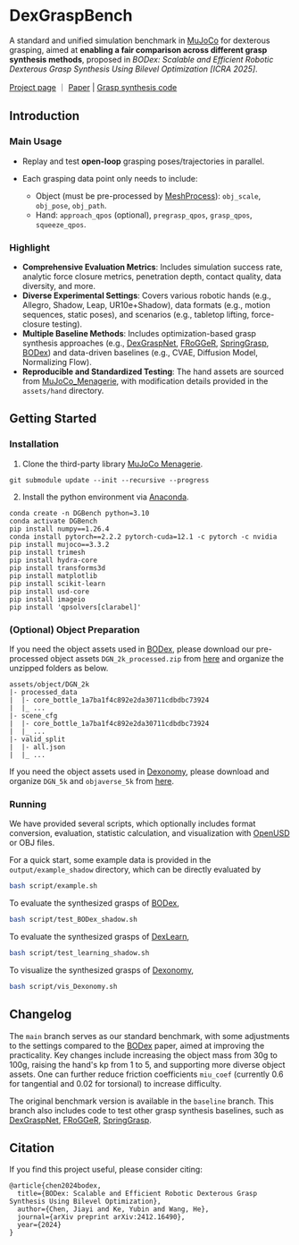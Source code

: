 # DexGraspBench

A standard and unified simulation benchmark in [MuJoCo](https://github.com/google-deepmind/mujoco/) for dexterous grasping, aimed at **enabling a fair comparison across different grasp synthesis methods**, proposed in *BODex: Scalable and Efficient Robotic Dexterous Grasp Synthesis Using Bilevel Optimization [ICRA 2025]*.

[Project page](https://pku-epic.github.io/BODex/) ｜ [Paper](https://arxiv.org/abs/2412.16490) | [Grasp synthesis code](https://github.com/JYChen18/BODex)

## Introduction

### Main Usage
- Replay and test **open-loop** grasping poses/trajectories in parallel.

- Each grasping data point only needs to include:
  - Object (must be pre-processed by [MeshProcess](https://github.com/JYChen18/MeshProcess)): `obj_scale`, `obj_pose`, `obj_path`.
  - Hand: `approach_qpos` (optional), `pregrasp_qpos`, `grasp_qpos`, `squeeze_qpos`.

### Highlight

- **Comprehensive Evaluation Metrics**: Includes simulation success rate, analytic force closure metrics, penetration depth, contact quality, data diversity, and more.
- **Diverse Experimental Settings**: Covers various robotic hands (e.g., Allegro, Shadow, Leap, UR10e+Shadow), data formats (e.g., motion sequences, static poses), and scenarios (e.g., tabletop lifting, force-closure testing).
- **Multiple Baseline Methods**: Includes optimization-based grasp synthesis approaches (e.g., [DexGraspNet](https://github.com/PKU-EPIC/DexGraspNet), [FRoGGeR](https://github.com/alberthli/frogger), [SpringGrasp](https://github.com/Stanford-TML/SpringGrasp_release), [BODex](https://pku-epic.github.io/BODex/)) and data-driven baselines (e.g., CVAE, Diffusion Model, Normalizing Flow).
- **Reproducible and Standardized Testing**: The hand assets are sourced from [MuJoCo_Menagerie](https://github.com/google-deepmind/mujoco_menagerie), with modification details provided in the `assets/hand` directory. 

## Getting Started

### Installation
1. Clone the third-party library [MuJoCo Menagerie](https://github.com/google-deepmind/mujoco_menagerie).
```
git submodule update --init --recursive --progress
```
2. Install the python environment via [Anaconda](https://www.anaconda.com/). 
```
conda create -n DGBench python=3.10 
conda activate DGBench
pip install numpy==1.26.4
conda install pytorch==2.2.2 pytorch-cuda=12.1 -c pytorch -c nvidia 
pip install mujoco==3.3.2
pip install trimesh
pip install hydra-core
pip install transforms3d
pip install matplotlib
pip install scikit-learn
pip install usd-core
pip install imageio
pip install 'qpsolvers[clarabel]'
```

### (Optional) Object Preparation
If you need the object assets used in [BODex](https://pku-epic.github.io/BODex/), please download our pre-processed object assets `DGN_2k_processed.zip` from [here](https://huggingface.co/datasets/JiayiChenPKU/BODex) and organize the unzipped folders as below. 
```
assets/object/DGN_2k
|- processed_data
|  |- core_bottle_1a7ba1f4c892e2da30711cdbdbc73924
|  |_ ...
|- scene_cfg
|  |- core_bottle_1a7ba1f4c892e2da30711cdbdbc73924
|  |_ ...
|- valid_split
|  |- all.json
|  |_ ...
```
If you need the object assets used in [Dexonomy](https://pku-epic.github.io/Dexonomy/), please download and organize `DGN_5k` and `objaverse_5k` from [here](https://huggingface.co/datasets/JiayiChenPKU/Dexonomy).

### Running

We have provided several scripts, which optionally includes format conversion, evaluation, statistic calculation, and visualization with [OpenUSD](https://github.com/PixarAnimationStudios/OpenUSD) or OBJ files.

For a quick start, some example data is provided in the `output/example_shadow` directory, which can be directly evaluated by
```bash
bash script/example.sh
```

To evaluate the synthesized grasps of [BODex](https://github.com/JYChen18/BODex),
```bash
bash script/test_BODex_shadow.sh
```

To evaluate the synthesized grasps of [DexLearn](https://github.com/JYChen18/DexLearn),
```bash
bash script/test_learning_shadow.sh
```

To visualize the synthesized grasps of [Dexonomy](https://github.com/JYChen18/Dexonomy),
```bash
bash script/vis_Dexonomy.sh
```

## Changelog
The `main` branch serves as our standard benchmark, with some adjustments to the settings compared to the [BODex](https://arxiv.org/abs/2412.16490) paper, aimed at improving the practicality. Key changes include increasing the object mass from 30g to 100g, raising the hand's kp from 1 to 5, and supporting more diverse object assets. One can further reduce friction coefficients `miu_coef` (currently 0.6 for tangential and 0.02 for torsional) to increase difficulty.

The original benchmark version is available in the `baseline` branch. This branch also includes code to test other grasp synthesis baselines, such as [DexGraspNet](https://github.com/PKU-EPIC/DexGraspNet), [FRoGGeR](https://github.com/alberthli/frogger), [SpringGrasp](https://github.com/Stanford-TML/SpringGrasp_release).


## Citation
If you find this project useful, please consider citing:
```
@article{chen2024bodex,
  title={BODex: Scalable and Efficient Robotic Dexterous Grasp Synthesis Using Bilevel Optimization},
  author={Chen, Jiayi and Ke, Yubin and Wang, He},
  journal={arXiv preprint arXiv:2412.16490},
  year={2024}
}
```
